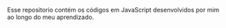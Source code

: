 Esse repositorio contém os códigos em JavaScript desenvolvidos por mim ao longo do meu aprendizado.
